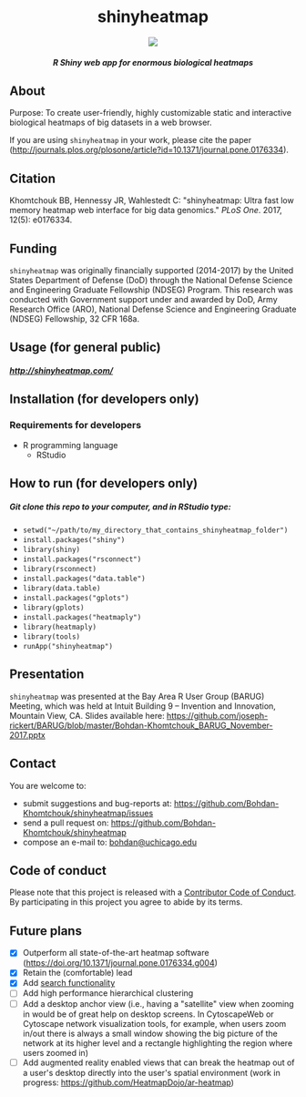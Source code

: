 <div align="center">

# shinyheatmap

<img src="https://user-images.githubusercontent.com/9893806/35200211-c8d27534-febe-11e7-837f-477e2b606ca3.png">

##### R Shiny web app for enormous biological heatmaps

</div>

## About
Purpose: To create user-friendly, highly customizable static and interactive biological heatmaps of big datasets in a web browser.

If you are using `shinyheatmap` in your work, please cite the paper (http://journals.plos.org/plosone/article?id=10.1371/journal.pone.0176334).

## Citation
Khomtchouk BB, Hennessy JR, Wahlestedt C: "shinyheatmap: Ultra fast low memory heatmap web interface for big data genomics."  <i>PLoS One</i>.  2017, 12(5): e0176334.  

## Funding

`shinyheatmap` was originally financially supported (2014-2017) by the United States Department of Defense (DoD) through the National Defense Science and Engineering Graduate Fellowship (NDSEG) Program. This research was conducted with Government support under and awarded by DoD, Army Research Office (ARO), National Defense Science and Engineering Graduate (NDSEG) Fellowship, 32 CFR 168a.

## Usage (for general public)

##### http://shinyheatmap.com/

## Installation (for developers only)

### Requirements for developers

* R programming language
  * RStudio

## How to run (for developers only)

##### Git clone this repo to your computer, and in RStudio type:
* `setwd("~/path/to/my_directory_that_contains_shinyheatmap_folder")`
* `install.packages("shiny")`
* `library(shiny)`
* `install.packages("rsconnect")`
* `library(rsconnect)`
* `install.packages("data.table")`
* `library(data.table)`
* `install.packages("gplots")`
* `library(gplots)`
* `install.packages("heatmaply")`
* `library(heatmaply)`
* `library(tools)`
* `runApp("shinyheatmap")`

## Presentation
`shinyheatmap` was presented at the Bay Area R User Group (BARUG) Meeting, which was held at Intuit Building 9 – Invention and Innovation, Mountain View, CA.  Slides available here: https://github.com/joseph-rickert/BARUG/blob/master/Bohdan-Khomtchouk_BARUG_November-2017.pptx

## Contact

You are welcome to:

* submit suggestions and bug-reports at: <https://github.com/Bohdan-Khomtchouk/shinyheatmap/issues>
* send a pull request on: <https://github.com/Bohdan-Khomtchouk/shinyheatmap>
* compose an e-mail to: <bohdan@uchicago.edu>

## Code of conduct

Please note that this project is released with a [Contributor Code of Conduct](CONDUCT.md). By participating in this project you agree to abide by its terms.

## Future plans

- [x] Outperform all state-of-the-art heatmap software (https://doi.org/10.1371/journal.pone.0176334.g004)
- [x] Retain the (comfortable) lead
- [x] Add [search functionality](https://github.com/Bohdan-Khomtchouk/fastheatmap/issues/6)
- [ ] Add high performance hierarchical clustering
- [ ] Add a desktop anchor view (i.e., having a "satellite" view when zooming in would be of great help on desktop screens.  In CytoscapeWeb or Cytoscape network visualization tools, for example, when users zoom in/out there is always a small window showing the big picture of the network at its higher level and a rectangle highlighting the region where users zoomed in)
- [ ] Add augmented reality enabled views that can break the heatmap out of a user's desktop directly into the user's spatial environment (work in progress: https://github.com/HeatmapDojo/ar-heatmap)